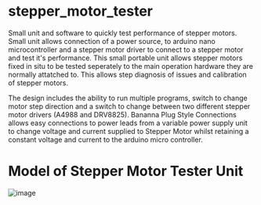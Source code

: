 # stepper_motor_tester
Small unit and software to quickly test performance of stepper motors. Small unit allows connection of a power source, to arduino nano microcontroller and a stepper motor driver to connect to a stepper motor and test it's performance. This small portable unit allows stepper motors fixed in situ to be tested seperately to the main operation hardware they are normally attatched to. This allows step diagnosis of issues and calibration of stepper motors. 

The design includes the ability to run multiple programs, switch to change motor step direction and a switch to change between two different stepper motor drivers (A4988 and DRV8825). Bananna Plug Style Connections allows easy connections to power leads from a variable power supply unit to change voltage and current supplied to Stepper Motor whilst retaining a constant voltage and current to the arduino micro controller.

# Model of Stepper Motor Tester Unit
![image](https://user-images.githubusercontent.com/60620955/204520123-c16ddeb9-eaf6-4c86-aa59-504365330777.png)

